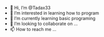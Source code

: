 - 👋 Hi, I’m @Tadax33
- 👀 I’m interested in learning how to program
- 🌱 I’m currently learning basic programing
- 💞️ I’m looking to collaborate on ...
- 📫 How to reach me ...

<!---
Tadax33/Tadax33 is a ✨ special ✨ repository because its `README.md` (this file) appears on your GitHub profile.
You can click the Preview link to take a look at your changes.
--->
